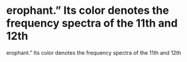 # erophant.” Its color denotes the frequency spectra of the 11th and 12th

erophant.” Its color denotes the frequency spectra of the 11th and 12th